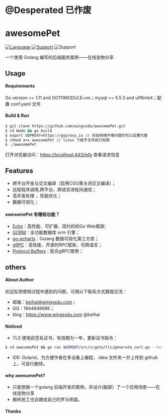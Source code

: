 # @Desperated 已作废
# awesomePet

[![Language](https://img.shields.io/badge/Language-Go-blue.svg)](https://golang.org/)
[![Support](https://img.shields.io/badge/ECHO-V4-yellow)](https://echo.labstack.com/)
![Support](https://img.shields.io/badge/Mysql-8.0%2B-green)

一个使用 Golang 编写的后端服务案例——在线宠物分享

## Usage
#### Requirements
Go version >= 1.11 and GO111MODULE=on；mysql >= 5.5.3 and utf8mb4；配置 conf.yaml 文件
#### Build & Run
```bash
$ git clone https://github.com/wingsxdu/awesomePet.git
$ cd Wade && go build
$ export GOPROXY=https://goproxy.io // 存在网络环境问题的可以设置代理
$ chmod a+x awesomePet // linux 下赋予文件执行权限
$ ./awesomePet
```
打开浏览器访问：<https://localhost:443/info> 查看请求信息

## Features
* 跨平台开发与交叉编译（启用CGO需关闭交叉编译）；
* 远程程序调用,跨平台、跨语言进程间通信；
* 高并发处理 ，性能优化；
* 数据可视化；

#### awesomePet 有哪些功能？
* [Echo](https://echo.labstack.com/)：高性能、可扩展、简约的的Go Web框架;
* [GORM](https://gorm.io/)：全功能数据库 orm 引擎；
* [go-echarts](https://go-echarts.chenjiandongx.com/)：Golang 数据可视化第三方库；
* [gRPC](https://grpc.io/)：高性能、开源的RPC框架，可跨语言；
* [Protocol Buffers](https://github.com/protocolbuffers/protobuf)：配合gRPC使用；

## others
#### About Author
欢迎反馈使用过程中遇到的问题，可用以下联系方式跟我交流：
* 邮箱：beihai@wingsxdu.com；
* QQ：1844848686；
* blog：<https://www.wingsxdu.com> @beihai

#### Noticed
* TLS 使用自签名证书，有效期为一年，更新证书指令：
```bash
$ cd awesomePet && go run $GOROOT/src/crypto/tls/generate_cert.go --host localhost
```
* IDE: Goland，为方便作者在多设备上编程，.idea 文件夹一并上传到 github 上，可自行删除。

#### why awesomePet?
* 只是想做一个golang 后端开发的案例，并设计(脑部）了一个应用场景——在线宠物分享
* 搬砖民工也会建成自己的罗马帝国。

#### Thanks
